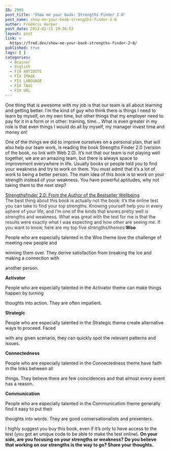 ```yaml
---
ID: 2995
post_title: 'Show me your book: Strengths Finder 2.0'
post_name: show-me-your-book-strengths-finder-2-0
author: Frédéric Harper
post_date: 2012-02-11 19:26:52
layout: post
link: >
  https://fred.dev/show-me-your-book-strengths-finder-2-0/
published: true
tags: [ ]
categories:
  - Brainer
  - English
  - FIX ANTIDOTE
  - FIX IMAGE
  - FIX LANGUAGE
  - FIX TAGS
  - FIX URL
---
```

One thing that is awesome with my job is that our team is all about learning and getting better. I’m the kind of guy who think there is things I need to learn by myself, on my own time, but other things that my employer need to pay for it in a form or in other: training, time… What is even greater in my role is that even things I would do all by myself, my manager invest time and money on!

One of the things we did to improve ourselves on a personal plan, that will also help our team work, is reading the book Strengths Finder 2.0 (version of the book, no link with Web 2.0). It’s not that our team is not playing well together, we are an amazing team, but there is always space to improvement everywhere in life. Usually books or people told you to find your weakness and try to work on them. You must admit that it’s a lot of work to being a better person. The main idea of this book is to work on your strength instead of your weakness. You have powerful aptitudes, why not taking them to the next step?
<div id="amazonbooks">
<div id="amazoncover"><img src="https://ecx.images-amazon.com/images/I/513Ty-LRc9L._SL160_.jpg" alt="" /></div>
<div id="amazondescription"><a href="https://www.amazon.ca/Strengthsfinder-2-0-Author-Bestseller-Wellbeing/dp/159562015X%3FSubscriptionId%3D0JTCV5ZMHMF7ZYTXGFR2%26tag%3Doutofcomzon-20%26linkCode%3Dxm2%26camp%3D2025%26creative%3D165953%26creativeASIN%3D159562015X" target="_blank" rel="noopener noreferrer">Strengthsfinder 2.0: From the Author of the Bestseller Wellbeing</a></div>
</div>
<span style="color: #333;">The best thing about this book is actually not the book: it’s the online test you can take to find your top strengths. Knowing yourself help you in every sphere of your life, and I’m one of the kinds that knows pretty well is strengths and weakness. What was great with the test for me is that the results were exactly what I was expecting and how other are seeing me. If you want to know, here are my top five strengths/themes:</span><strong>Woo</strong>

People who are especially talented in the Woo theme love the challenge of meeting new people and

winning them over. They derive satisfaction from breaking the ice and making a connection with

another person.

<strong>Activator</strong>

People who are especially talented in the Activator theme can make things happen by turning

thoughts into action. They are often impatient.

<strong>Strategic</strong>

People who are especially talented in the Strategic theme create alternative ways to proceed. Faced

with any given scenario, they can quickly spot the relevant patterns and issues.

<strong>Connectedness</strong>

People who are especially talented in the Connectedness theme have faith in the links between all

things. They believe there are few coincidences and that almost every event has a reason.

<strong>Communication</strong>

People who are especially talented in the Communication theme generally find it easy to put their

thoughts into words. They are good conversationalists and presenters.

I highly suggest you buy this book, even if it’s only to have access to the test (you got an unique code to be able to make the test online). <strong>On your side, are you focusing on your strengths or weakness? Do you believe that working on our strengths is the way to go? Share your thoughts.</strong>